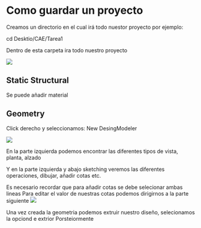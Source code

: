 # Como guardar un proyecto

Creamos un directorio en el cual irá todo nuestor proyecto 
por ejemplo:

cd Desktio/CAE/Tarea1

Dentro de esta carpeta ira todo nuestro proyecto

![](imagenes/i1.1)


## Static Structural

Se puede añadir material

## Geometry

Click derecho y seleccionamos:
New DesingModeler

![](imagenes/i1.3)

En la parte izquierda podemos encontrar las diferentes tipos de vista, planta, alzado

Y en la parte izquierda y abajo sketching veremos las diferentes operaciones, dibujar, añadir cotas etc.

Es necesario recordar que para añadir cotas se debe selecionar ambas lineas
Para editar el valor de nuestras cotas podemos dirigirnos a la parte siguiente
![](imagen/i.1.4)

Una vez creada la geometria podemos extruir nuestro diseño, selecionamos la opciond e extrior 
Porsteiormente 
